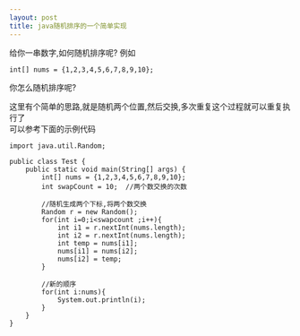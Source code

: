 ```yaml
---
layout: post
title: java随机排序的一个简单实现
---
```


给你一串数字,如何随机排序呢?
例如

    int[] nums = {1,2,3,4,5,6,7,8,9,10};

你怎么随机排序呢?

这里有个简单的思路,就是随机两个位置,然后交换,多次重复这个过程就可以重复执行了<br>
可以参考下面的示例代码

    import java.util.Random;

    public class Test {
        public static void main(String[] args) {
            int[] nums = {1,2,3,4,5,6,7,8,9,10};
            int swapCount = 10;  //两个数交换的次数
            
            //随机生成两个下标,将两个数交换
            Random r = new Random();
            for(int i=0;i<swapcount ;i++){
                int i1 = r.nextInt(nums.length);
                int i2 = r.nextInt(nums.length);
                int temp = nums[i1];
                nums[i1] = nums[i2];
                nums[i2] = temp;
            }
            
            //新的顺序
            for(int i:nums){
                System.out.println(i);
            }     
        }
    }
